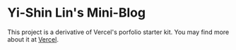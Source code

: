 # Yi-Shin Lin's Mini-Blog 

This project is a derivative of Vercel's porfolio starter kit. You may find more about it at [Vercel](https://vercel.com/templates).